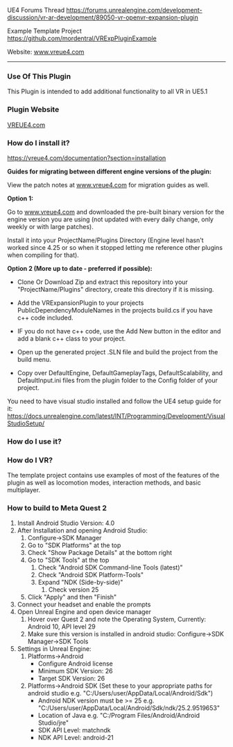 UE4 Forums Thread
https://forums.unrealengine.com/development-discussion/vr-ar-development/89050-vr-openvr-expansion-plugin

Example Template Project
https://github.com/mordentral/VRExpPluginExample

Website:
www.vreue4.com

---

### Use Of This Plugin

This Plugin is intended to add additional functionality to all VR in UE5.1

### Plugin Website

[VREUE4.com](https://vreue4.com)

### How do I install it?

https://vreue4.com/documentation?section=installation

**Guides for migrating between different engine versions of the plugin:**

View the patch notes at www.vreue4.com for migration guides as well.

**Option 1:**

Go to www.vreue4.com and downloaded the pre-built binary version for the engine version you are using (not updated with every daily change, only weekly or with large patches).

Install it into your ProjectName/Plugins Directory (Engine level hasn't worked since 4.25 or so when it stopped letting me reference other plugins when compiling for that).

**Option 2 (More up to date - preferred if possible):**

-   Clone Or Download Zip and extract this repository into your "ProjectName/Plugins" directory, create this directory if it is missing.

-   Add the VRExpansionPlugin to your projects PublicDependencyModuleNames in the projects build.cs if you have c++ code included.

-   IF you do not have c++ code, use the Add New button in the editor and add a blank c++ class to your project.

-   Open up the generated project .SLN file and build the project from the build menu.

-   Copy over DefaultEngine, DefaultGameplayTags, DefaultScalability, and DefaultInput.ini files from the plugin folder to the Config folder of your project.

You need to have visual studio installed and follow the UE4 setup guide for it: https://docs.unrealengine.com/latest/INT/Programming/Development/VisualStudioSetup/

### How do I use it?

### How do I VR?

The template project contains use examples of most of the features of the plugin as well as locomotion modes, interaction methods, and basic multiplayer.

### How to build to Meta Quest 2

1. Install Android Studio Version: 4.0
2. After Installation and opening Android Studio:
    1. Configure->SDK Manager
    2. Go to "SDK Platforms" at the top
    3. Check "Show Package Details" at the bottom right
    4. Go to "SDK Tools" at the top
        1. Check "Android SDK Command-line Tools (latest)"
        2. Check "Android SDK Platform-Tools"
        3. Expand "NDK (Side-by-side)"
            1. Check version 25
    5. Click "Apply" and then "Finish"
3. Connect your headset and enable the prompts
4. Open Unreal Engine and open device manager
    1. Hover over Quest 2 and note the Operating System, Currently: Android 10, API level 29
    2. Make sure this version is installed in android studio: Configure->SDK Manager->SDK Tools
5. Settings in Unreal Engine:
    1. Platforms->Android
        - Configure Android license
        - Minimum SDK Version: 26
        - Target SDK Version: 26
    2. Platforms->Android SDK (Set these to your appropriate paths for android studio e.g. "C:/Users/user/AppData/Local/Android/Sdk")
        - Android NDK version must be >= 25 e.g. "C:/Users/user/AppData/Local/Android/Sdk/ndk/25.2.9519653"
        - Location of Java e.g. "C:/Program Files/Android/Android Studio/jre"
        - SDK API Level: matchndk
        - NDK API Level: android-21
